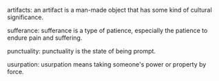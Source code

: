 artifacts: an artifact is a man-made object that has some kind of cultural significance.

sufferance: sufferance is a type of patience, especially the patience to endure pain and suffering.

punctuality: punctuality is the state of being prompt. 

usurpation: usurpation means taking someone's power or property by force.

